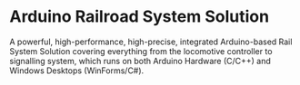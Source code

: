# Arduino Railroad System Solution
A powerful, high-performance, high-precise, integrated Arduino-based Rail System Solution covering everything from the locomotive controller to signalling system, which runs on both Arduino Hardware (C/C++) and Windows Desktops (WinForms/C#).
